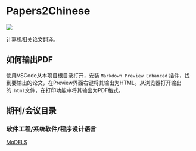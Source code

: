 # Papers2Chinese
![](https://img.shields.io/badge/LICENSE-MIT-blue)

计算机相关论文翻译。

## 如何输出PDF

使用VSCode从本项目根目录打开，安装 `Markdown Preview Enhanced` 插件，找到要输出的论文，在Preview界面右键将其输出为HTML。从浏览器打开输出的`.html`文件，在打印功能中将其输出为PDF格式。

## 期刊/会议目录

### 软件工程/系统软件/程序设计语言
[MoDELS](./MoDELS/)
